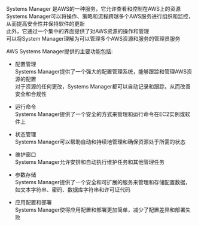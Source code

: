 Systems Manager 是AWS的一种服务，它允许查看和控制在AWS上的资源\
Systems Manager可以将操作、策略和流程跨越多个AWS服务进行组织和监控，从而提高安全性并保持软件的更新\
此外，它通过一个集中的界面提供了对AWS资源的操作和管理\
可以将System Manager理解为可以管理多个AWS资源和服务的管理员服务

AWS Systems Manager提供的主要功能包括:

- 配置管理\
  Systems Manager提供了一个强大的配置管理系统，能够跟踪和管理AWS资源的配置\
  对于资源的任何更改，Systems Manager都可以自动记录和跟踪，从而改善安全和合规性

- 运行命令\
  Systems Manager提供了一个安全的方式来管理和运行命令在EC2实例或软件上

- 状态管理\
  Systems Manager可以帮助自动和持续地管理和确保资源处于所需的状态

- 维护窗口\
  Systems Manager允许安排和自动执行维护任务和其他管理任务

- 参数存储\
  Systems Manager提供了一个安全和可扩展的服务来管理和存储配置数据，如文本字符串、密码、数据库字符串和许可证代码

- 应用配置和部署\
  Systems Manager使得应用配置和部署更加简单，减少了配置差异和部署失败
